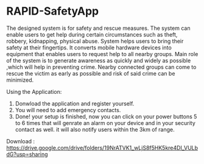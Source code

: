# RAPID-SafetyApp

The designed system is for safety and rescue measures. The system can enable users to get help during certain circumstances such as theft, robbery, kidnapping, physical abuse. System helps users to bring their safety at their fingertips. It converts mobile hardware devices into equipment that enables users to request help to all nearby groups. Main role of the system is to generate awareness as quickly and widely as possible ,which will help in preventing crime. Nearby connected groups can come to rescue the victim as early as possible and risk of said crime can be minimized.

Using the Application:
1. Donwload the application and register yourself.
2. You will need to add emergency contacts.
3. Done! your setup is finished, now you can click on your power buttons 5 to 6 times that will genrate an alarm on your device and in your security contact as well.
   it will also notify users within the 3km of range.
   
Download : https://drive.google.com/drive/folders/19NrATVK1_wLjS8f5HK5kre4DI_VULbdG?usp=sharing
